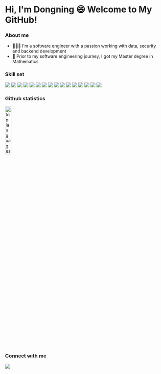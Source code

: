 

<!--
**mathdsong/mathdsong** is a ✨ _special_ ✨ repository because its `README.md` (this file) appears on your GitHub profile.
<p align="center">
  <a href="https://github.com/mathdsong">
    <img alt="Strek Stats" height="260" src="https://streak-stats.demolab.com/?user=mathdsong&theme=gotham" />
    <img alt="Top languages" height="260" src="https://github-readme-stats.vercel.app/api/top-langs/?username=mathdsong&layout=pie&theme=gotham" />
    <img height="360" width="300" alt="last month" src="https://github-readme-activity-graph.vercel.app/graph?username=mathdsong&custom_title=my%20contributions%20in%20the%20last%20month&theme=gotham" />
  </a>
</p>
[![Top Langs](https://github-readme-stats.vercel.app/api/top-langs/?username=mathdsong&layout=pie)](https://github.com/mathdsong/github-readme-stats)
[![GitHub Streak](https://streak-stats.demolab.com/?user=mathdsong&theme=dark)](https://git.io/streak-stats)

Here are some ideas to get you started:
- 🍎 I'm currently learning Java: [Java Practice](https://github.com/mathdsong/Java_Programming_Exercise)
- 🏗️ I’m building, deploying and scaling a backend system for ratings and reviews to support the frontend for an e-commerce website: [System Design Project](https://github.com/daz-sdc/sdc-reviews)
- 💻 In addition to working on the project and learning Java, I'm also practicing Data Structures and Algorithms using Java: [DSA Practice](https://github.com/mathdsong/DSA_Practice_Dongning)
- 👥 I also have experience working in groups. Here are group projects we have worked together on at Hack Reactor: [Baby Coin](https://github.com/babycoin-inc/babycoin) and [Comnhi](https://github.com/rpp2204-fec-lycheejelly/comnhi)


### Github statistics
<p align="left">
    <img width="50%" alt="last year" src="http://github-profile-summary-cards.vercel.app/api/cards/profile-details?username=mathdsong" />
    <img width="20%" alt="top languages" src="https://github-readme-stats.vercel.app/api/top-langs/?username=mathdsong&layout=pie" />
</p>

### Github statistics
[![Top Langs](https://github-readme-stats.vercel.app/api/top-langs/?username=mathdsong&layout=pie)](https://github.com/mathdsong/github-readme-stats)

-->

# Hi, I'm Dongning :smile: Welcome to My GitHub! 

### About me
- 👩🏻‍💻 I'm a software engineer with a passion working with data, security and backend development
- 🧮 Prior to my software engineering journey, I got my Master degree in Mathematics
  
### Skill set
<p align="left">
  <img src="https://img.shields.io/badge/Java-007396?style=for-the-badge&logo=Java&logoColor=white">
  <img src="https://img.shields.io/badge/JavaScript-F7DF1E?style=for-the-badge&logo=javascript&logoColor=black" >
  <img src="https://img.shields.io/badge/python-3670A0?style=for-the-badge&logo=python&logoColor=ffdd54">
  <img src="https://img.shields.io/badge/PostgreSQL-316192?style=for-the-badge&logo=postgresql&logoColor=white" >
  <img src="https://img.shields.io/badge/MySQL-005C84?style=for-the-badge&logo=mysql&logoColor=white" >
  <img src="https://img.shields.io/badge/Node.js-43853D?style=for-the-badge&logo=node.js&logoColor=white" >
  <img src="https://img.shields.io/badge/Express-000000?style=for-the-badge&logo=express&logoColor=white" >
  <img src="https://img.shields.io/badge/Spring%20Boot-6DB33F?logo=springboot&logoColor=fff&style=for-the-badge" >
  <img src="https://img.shields.io/badge/Amazon_Web_Services-232F3E?style=for-the-badge&logo=amazon-aws&logoColor=white" >
  <img src="https://img.shields.io/badge/redis-%23DD0031.svg?&style=for-the-badge&logo=redis&logoColor=white" >
  <img src="https://img.shields.io/badge/GIT-E44C30?style=for-the-badge&logo=git&logoColor=white" >
  <img src="https://img.shields.io/badge/Linux-FCC624?style=for-the-badge&logo=linux&logoColor=black" >
  <img src="https://img.shields.io/badge/MongoDB-4EA94B?style=for-the-badge&logo=mongodb&logoColor=white" >
  <img src="https://img.shields.io/badge/React-20232A?style=for-the-badge&logo=react&logoColor=61DAFB" >
  <img src="https://img.shields.io/badge/HTML5-E34F26?style=for-the-badge&logo=html5&logoColor=white" >
  <img src="https://img.shields.io/badge/CSS3-1572B6?style=for-the-badge&logo=css3&logoColor=white" >
</p>

### Github statistics
<p align="left">
<!--     <img width="50%" alt="last year" src="http://github-profile-summary-cards.vercel.app/api/cards/profile-details?username=mathdsong" /> -->
    <img width="20%" alt="top languages" src="https://github-readme-stats.vercel.app/api/top-langs/?username=mathdsong&layout=pie" />
</p>

### Connect with me
<p align="left">
  <a href="https://www.linkedin.com/in/dongningsong/"><img src="https://img.shields.io/badge/LinkedIn-0077B5?style=for-the-badge&logo=linkedin&logoColor=white"/></a>
</p>


